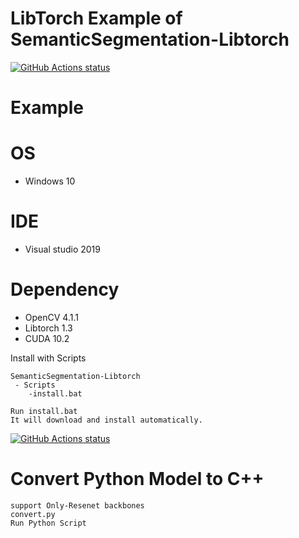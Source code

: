 # LibTorch Example of SemanticSegmentation-Libtorch

<p align="left">
 <a href="https://github.com/kerry-Cho/SemanticSegmentation-Libtorch"><img alt="GitHub Actions status" src="https://github.com/kerry-Cho/SemanticSegmentation-Libtorch/workflows/Main%20workflow/badge.svg"></a>
</p>

# Example

# OS
* Windows 10 
 
# IDE
 * Visual studio 2019

# Dependency
 * OpenCV 4.1.1
 * Libtorch 1.3
 * CUDA 10.2

Install with Scripts

```
SemanticSegmentation-Libtorch
 - Scripts
    -install.bat
    
Run install.bat
It will download and install automatically.
```

<p align="left">
  <a href="https://github.com/kerry-Cho/transfer-learning"><img alt="GitHub Actions status" src="https://github.com/kerry-Cho/transfer-learning/blob/master/Images/Install.png"></a>
</p>

# Convert Python Model to C++
```
support Only-Resenet backbones
convert.py
Run Python Script
```
